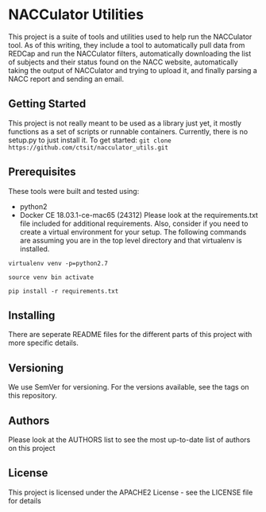 # NACCulator Utilities 
This project is a suite of tools and utilities used to help run the 
NACCulator tool. As of this writing, they include a tool to automatically
pull data from REDCap and run the NACCulator filters, automatically 
downloading the list of subjects and their status found on the NACC website,
automatically taking the output of NACCulator and trying to upload it,
and finally parsing a NACC report and sending an email. 

## Getting Started
This project is not really meant to be used as a library just yet,
it mostly functions as a set of scripts or runnable containers. Currently,
there is no setup.py to just install it. 
To get started:
`git clone https://github.com/ctsit/nacculator_utils.git`

## Prerequisites
These tools were built and tested using:
  * python2
  * Docker CE 18.03.1-ce-mac65 (24312)
Please look at the requirements.txt file included for additional requirements.
Also, consider if you need to create a virtual environment for your setup.
The following commands are assuming you are in the top level directory and 
that virtualenv is installed.

`virtualenv venv -p=python2.7`

`source venv bin activate`

`pip install -r requirements.txt`

## Installing
There are seperate README files for the different parts of this project with more specific details.

## Versioning
We use SemVer for versioning. For the versions available, see the tags on this repository.

## Authors
Please look at the AUTHORS list to see the most up-to-date list of authors on
this project

## License
This project is licensed under the APACHE2 License - see the LICENSE file for details
